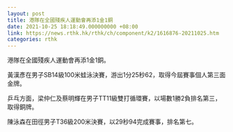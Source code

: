 ```yaml
---
layout: post
title: 港隊在全國殘疾人運動會再添1金1銅
date: 2021-10-25 18:18:49.000000000 +08:00
link: https://news.rthk.hk/rthk/ch/component/k2/1616876-20211025.htm
categories: rthk
---
```


港隊在全國殘疾人運動會再添1金1銅。

黃漢彥在男子SB14級100米蛙泳決賽，游出1分25秒62，取得今屆賽事個人第三面金牌。

乒乓方面，梁仲仁及蔡明輝在男子TT11級雙打循環賽，以場數1勝2負排名第三，取得銅牌。

陳泳森在田徑男子T36級200米決賽，以29秒94完成賽事，排名第七。
